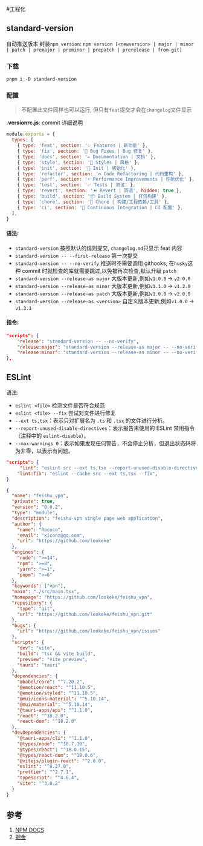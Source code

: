 #工程化

## standard-version

自动推送版本
封装`npm version`:
`npm version [<newversion> | major | minor | patch | premajor | preminor | prepatch | prerelease | from-git]`

### 下载

```shell
pnpm i -D standard-version
```

### 配置

> 不配置此文件同样也可以运行, 但只有`feat`提交才会在`changelog`文件显示

**.versionrc.js**: commit 详细说明

```js
module.exports = {
  types: [
    { type: 'feat', section: '✨ Features | 新功能' },
    { type: 'fix', section: '🐛 Bug Fixes | Bug 修复' },
    { type: 'docs', section: '✏️ Documentation | 文档' },
    { type: 'style', section: '💄 Styles | 风格' },
    { type: 'init', section: '🎉 Init | 初始化' },
    { type: 'refactor', section: '♻️ Code Refactoring | 代码重构' },
    { type: 'perf', section: '⚡ Performance Improvements | 性能优化' },
    { type: 'test', section: '✅ Tests | 测试' },
    { type: 'revert', section: '⏪ Revert | 回退', hidden: true },
    { type: 'build', section: '📦‍ Build System | 打包构建' },
    { type: 'chore', section: '🚀 Chore | 构建/工程依赖/工具' },
    { type: 'ci', section: '👷 Continuous Integration | CI 配置' },
  ],
}
```

#### 语法:

- `standard-version` 按照默认的规则提交, `changelog.md`只显示 feat 内容
- `standard-version -- --first-release` 第一次提交
- `standard-version -- --no-verify` 推送时不需要调用 githooks, 在`husky`这种 commit 时就检查的库就需要跳过,以免被再次检查,默认升级
  `patch`
- `standard-version --release-as major` 大版本更新,例如`v1.0.0` -> `v2.0.0`
- `standard-version --release-as minor` 大版本更新,例如`v1.1.0` -> `v1.2.0`
- `standard-version --release-as patch` 大版本更新,例如`v1.0.0` -> `v2.0.0`
- `standard-version --release-as <version>` 自定义版本更新,例如`v1.0.0` -> `v1.3.1`

#### 指令:

```json
"scripts": {
	"release": "standard-version -- --no-verify",
	"release:major": "standard-version --release-as major -- --no-verify",
	"release:minor": "standard-version --release-as minor -- --no-verify"
},
```

## ESLint

语法:

- `eslint <file>` 检测文件是否符合规范
- `eslint <file> --fix` 尝试对文件进行修复
- `--ext ts,tsx`：表示只对扩展名为 `.ts` 和 `.tsx` 的文件进行分析。
- `--report-unused-disable-directives`：表示报告未使用的 ESLint 禁用指令（注释中的 `eslint-disable`）。
- `--max-warnings 0`：表示如果发现任何警告，不会停止分析，但退出状态码将为非零，以表示有问题。

```json
"scripts": {
	 "lint": "eslint src --ext ts,tsx --report-unused-disable-directives --max-warnings 0",
    "lint:fix": "eslint --cache src --ext ts,tsx --fix",
}
```

```json
{
  "name": "feishu_vpn",
  "private": true,
  "version": "0.0.2",
  "type": "module",
  "description": "feishu-vpn single page web application",
  "author": {
    "name": "Rococo",
    "email": "xiconz@qq.com",
    "url": "https://github.com/lookeke"
  },
  "engines": {
    "node": ">=14",
    "npm": ">=8",
    "yarn": ">=1",
    "pnpm": ">=6"
  },
  "keywords": ["vpn"],
  "main": "./src/main.tsx",
  "homepage": "https://github.com/lookeke/feishu_vpn",
  "repository": {
    "type": "git",
    "url": "https://github.com/lookeke/feishu_vpn.git"
  },
  "bugs": {
    "url": "https://github.com/lookeke/feishu_vpn/issues"
  },
  "scripts": {
    "dev": "vite",
    "build": "tsc && vite build",
    "preview": "vite preview",
    "tauri": "tauri"
  },
  "dependencies": {
    "@babel/core": "^7.20.2",
    "@emotion/react": "^11.10.5",
    "@emotion/styled": "^11.10.5",
    "@mui/icons-material": "^5.10.14",
    "@mui/material": "^5.10.14",
    "@tauri-apps/api": "^1.1.0",
    "react": "^18.2.0",
    "react-dom": "^18.2.0"
  },
  "devDependencies": {
    "@tauri-apps/cli": "^1.1.0",
    "@types/node": "^18.7.10",
    "@types/react": "^18.0.15",
    "@types/react-dom": "^18.0.6",
    "@vitejs/plugin-react": "^2.0.0",
    "eslint": "^8.27.0",
    "prettier": "^2.7.1",
    "typescript": "^4.6.4",
    "vite": "^3.0.2"
  }
}
```

## 参考

1. [NPM DOCS](https://docs.npmjs.com/cli/v8/commands/npm-version)
2. [掘金](https://juejin.cn/post/7020289124993073189)
